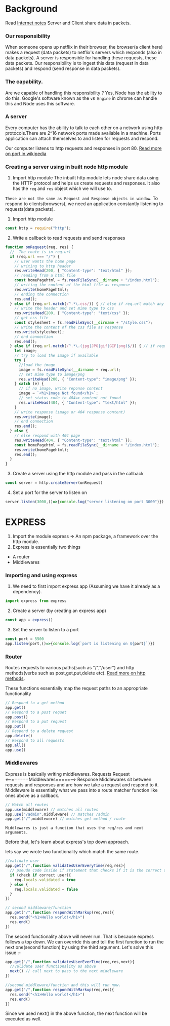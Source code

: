 # Background

Read [Internet notes](internet.md)
Server and Client share data in packets.
### Our responsibility

When someone opens up netflix in their browser, the browser(a client here) makes a request (data packets) to netflix's servers which responds (also in data packets). A server is responsible for handling these requests, these data packets.
Our responsibility is to ingest this data (request in data packets) and respond (send response in data packets).

### The capability.

Are we capable of handling this responsibility ?
Yes, Node has the ability to do this. Google's software known as the `v8 Engine` in chrome can handle this and Node uses this software.

### A server

Every computer has the ability to talk to each other on a network using http protocols.There are 2^16 network ports made available in a machine. Ports application can attach themselves to and listen for requests and respond.

Our computer listens to http requests and responses in port 80.
[Read more on port in wikipedia](https://en.wikipedia.org/wiki/Port_(computer_networking))


### Creating a server using in built node http module

1. Import http module
The inbuilt http module lets node share data using the HTTP protocol and helps us create requests and responses. It also has the `req` and `res` object which we will use to. 

`These are not the same as Request and Response objects in window`. To respond to clients(browsers), we need an application constantly listening to requests(data packets).

1. Import http module
```js
const http = require("http");
```

2. Write a callback to read requests and send responses
```js
function onRequest(req, res) {
  //  The route is in req.url
  if (req.url === "/") {
    // user wants the home page
    // writing to http header
    res.writeHead(200, { "Content-type": "text/html" });
    // reading from a html file
    const homePagehtml = fs.readFileSync(__dirname + "/index.html");
    // writing the content of the html file as response
    res.write(homePagehtml);
    // ending the connection
    res.end();
  } else if (req.url.match(/^.*\.css/)) { // else if req.url match any css files
    // write the header and set mime type to css 
    res.writeHead(200, { "Content-type": "text/css" });
    // get css file
    const stylesheet = fs.readFileSync(__dirname + "/style.css");
    // write the content of the css file as response
    res.write(stylesheet);
    // end connection
    res.end();
  } else if (req.url.match(/^.*\.(jpg|JPG|gif|GIF|png)$/)) { // if request path match any images // dynamic route example
    let image;
    // try to load the image if available
    try {
      //load the image
      image = fs.readFileSync(__dirname + req.url);
      // set mime type to image/png
      res.writeHead(200, { "Content-type": "image/png" });
    } catch (e) {
      // if no image, write reponse content
      image = `<h1>Image Not found</h1>`;
      // set status code to 404=> content not found
      res.writeHead(404, { "Content-type": "text/html" });
    }
    // write response (image or 404 response content)    
    res.write(image);
    // end connection
    res.end();
  } else {
    // else respond with 404 page
    res.writeHead(404, { "Content-type": "text/html" });
    const homePagehtml = fs.readFileSync(__dirname + "/index.html");
    res.write(homePagehtml);
    res.end();
  }
}

```
3. Create a server using the http module and pass in the callback

```js
const server = http.createServer(onRequest)
```

4. Set a port for the server to listen on

```js
server.listen(3000,()=>{console.log("server listening on port 3000")})
```


# EXPRESS

1. Import the module express => An npm package, a framework over the http module.
1. Express is essentially two things
* A router
* Middlewares

### Importing and using express
1. We need to first import express app (Assuming we have it already as a dependency).
```js
import express from express
```
2. Create a server (by creating an express app)
```js
const app = express()
```
3. Set the server to listen to a port
```js
const port = 5500
app.listen(port,()=>{console.log(`port is listening on ${port}`)})
```

### Router
Routes requests to various paths(such as "/","/user") and http methods(verbs such as post,get,put,delete etc).
[Read more on http methods](https://developer.mozilla.org/en-US/docs/Web/HTTP/Methods).

These functions essentially map the request paths to an appropriate functionality

```js
// Respond to a get method
app.get()
// Respond to a post requet
app.post()
// Respond to a put request
app.put()
// Respond to a delete request
app.delete()
// Respond to all requests
app.all()
app.use()
```

### Middlewares
Express is basically writing middlewares.
Requests Request <========Middlewares=======> Response
Middlewares sit between requests and responses and are how we take a request and respond to it. Middleware is essentially what we pass into a route matcher function like ones above as a callback.
```js
// Match all routes
app.use(middleware) // matches all routes
app.use("/admin",middleware) // matches /admin
app.get("/",middleware) // matches get method / route

```


`Middlewares is just a function that uses the req/res and next arguments.`

Before that, let's learn about express's top down approach.

lets say we wrote two functionality which match the same route.

```js
//validate user
app.get("/",function validatesUserEveryTime(req,res){
  // pseudo code inside if statement that checks if it is the correct user
  if (check if correct user){
    req.locals.validated = true
  } else {
    req.locals.validated = false
  }
})

// second middleware/function
app.get("/",function respondWithMarkup(req,res){
  res.send("<h1>Hello world!</h1>")
  res.end()
})

```
The second functionality above will never run. That is because express follows a top down. We can override this and tell the first function to run the next one(second function) by using the third argument. Let's solve this issue :-

```js
app.get("/",function validatesUserEverTime(req,res,next){
  //validate user functionality as above
  next() // call next to pass to the next middleware
})

//second middleware/function and this will run now.
app.get("/",function respondWithMarkup(req,res){
  res.send("<h1>Hello world!</h1>")
  res.end()
})

```
Since we used next() in the above function, the next function will be executed as well.
